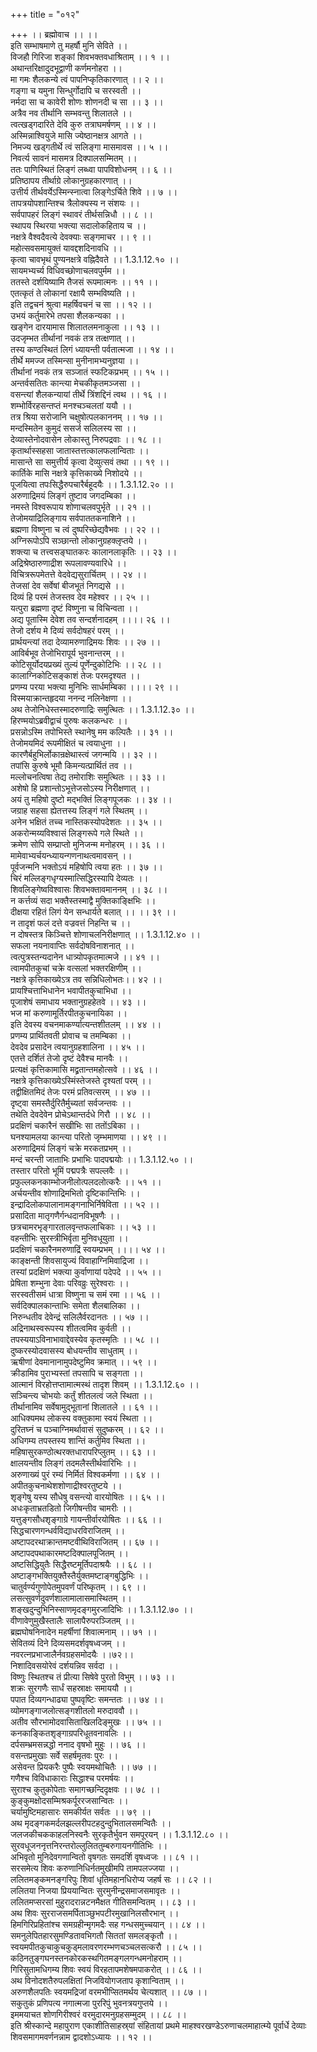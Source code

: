 +++
title = "०१२"

+++
।। ब्रह्मोवाच ।। ।।  
इति सम्भाषमाणे तु महर्षौ मुनि सेविते ।।  
विजहौ गिरिजा शङ्कां शिवभक्तवधाश्रिताम् ।। १ ।।  
अथान्तरिक्षादुदभूद्वाणी कर्णमनोहरा ।।  
मा गमः शैलकन्ये त्वं पापनिप्कृतिकारणात् ।। २ ।।  
गङ्गा च यमुना सिन्धुर्गोदापि च सरस्वती ।।  
नर्मदा सा च कावेरी शोणः शोणनदी च सा ।। ३ ।।  
अत्रैव नव तीर्थानि सम्भवन्तु शिलातले ।।  
त्वत्खड्गदारिते देवि कुरु तत्राघमर्षणम् ।। ४ ।।  
अस्मिन्नाश्वियुजे मासि ज्येष्ठानक्षत्र आगते ।।  
निमज्य खड्गतीर्थे त्वं सलिङ्गा मासमावस ।। ५ ।।  
निवर्त्य सावनं मासमत्र दिक्पालसम्मितम् ।।  
ततः पाणिस्थितं लिङ्गं लब्ध्वा पापविशोधनम् ।। ६ ।।  
प्रतिष्ठापय तीर्थाग्रे लोकानुग्रहकारणात् ।।  
उत्तीर्य तीर्थवर्येऽस्मिन्स्नात्वा लिङ्गेऽर्चिते शिवे ।। ७ ।।  
तापत्रयोपशान्तिश्च त्रैलोक्यस्य न संशयः ।।  
सर्वपापहरं लिङ्गं स्थावरं तीर्थसन्निधौ ।। ८ ।।  
स्थापय स्थिरया भक्त्या सदालोकहिताय च ।।  
नक्षत्रे वैश्वदैवत्ये देवक्याः सङ्गमाचर ।। ९ ।।  
महोत्सवसमायुक्तं यावद्दशदिनावधि ।।  
कृत्वा चावभृथं पुण्यनक्षत्रे वह्निदैवते ।। 1.3.1.12.१० ।।  
सायमभ्यर्च्य विधिवच्छोणाचलवपुर्मम ।।  
ततस्ते दर्शयिष्यामि तैजसं रूपमात्मनः ।। ११ ।।  
एतत्कृतं ते लोकानां रक्षायै सम्भविष्यति ।।  
इति तद्वचनं श्रुत्वा महर्षिवचनं च सा ।। १२ ।।  
उभयं कर्तुमारेभे तपसा शैलकन्यका ।।  
खङ्गेन दारयामास शिलातलमनाकुला ।। १३ ।।  
उदजृम्भत तीर्थानां नवकं तत्र तत्क्षणात् ।।  
तस्य कण्ठस्थितं लिगं ध्यायन्ती पर्वतात्मजा ।। १४ ।।  
तीर्थे ममज्ज तस्मिन्सा मुनीनामभ्यनुज्ञया ।।  
तीर्थानां नवकं तत्र सञ्जातं स्फटिकप्रभम् ।। १५ ।।  
अन्तर्वसतितः कान्त्या मेचकीकृतमञ्जसा ।।  
वसन्त्यां शैलकन्यायां तीर्थे त्रिंशद्दिनं त्वथ ।। १६ ।।  
शम्भोर्विरहसन्तप्तं मनश्चञ्चलतां ययौ ।।  
तत्र श्रिया सरोजानि चक्षुषोत्पलकाननम् ।। १७ ।।  
मन्दस्मितेन कुमुदं ससर्ज सलिलस्य सा ।।  
देव्यास्तेनोदवासेन लोकास्तु निरुपद्रवाः ।। १८ ।।  
कृतार्थास्सहसा जातास्तत्तत्कालफलान्विताः ।।  
मासान्ते सा समुत्तीर्य कृत्वा देव्युत्सवं तथा ।। १९ ।।  
कार्तिके मासि नक्षत्रे कृत्तिकाख्ये निशोदये ।।  
पूजयित्वा तपःसिद्धैरुपचारैर्बहूदयैः ।। 1.3.1.12.२० ।।  
अरुणाद्रिमयं लिङ्गं तुष्टाव जगदम्बिका ।।  
नमस्ते विश्वरूपाय शोणाचलवपुर्भृते ।। २१ ।।  
तेजोमयाद्रिलिङ्गाय सर्वपाततकनाशिने ।।  
ब्रह्मणा विष्णुना च त्वं दुष्परिच्छेद्यवैभवः ।। २२ ।।  
अग्निरूपोऽपि सञ्छान्तो लोकानुग्रहक्लृप्तये ।।  
शक्त्या च तत्त्वसङ्घातकरः कालानलाकृतिः ।। २३ ।।  
अद्रिश्रेष्ठारुणाद्रीश रूपलावण्यवारिधे ।।  
विचित्ररूपमेतत्ते वेदवेद्यसुरार्चितम् ।। २४ ।।  
तेजसां देव सर्वेषां बीजभूतं निगद्यसे ।।  
दिव्यं हि परमं तेजस्तव देव महेश्वर ।। २५ ।।  
यत्पुरा ब्रह्मणा दृष्टं विष्णुना च विचिन्वता ।।  
अद्य पूतास्मि देवेश तव सन्दर्शनादहम् ।।।। २६ ।।  
तेजो दर्शय मे दिव्यं सर्वदोषहरं परम् ।।  
प्रार्थयन्त्यां तदा देव्यामरुणाद्रिमयः शिवः ।। २७ ।।  
आविर्बभूव तेजोभिरापूर्य भुवनान्तरम् ।।  
कोटिसूर्योदयप्रख्यं तुल्यं पूर्णेन्दुकोटिभिः ।। २८ ।।  
कालाग्निकोटिसङ्काशं तेजः परमदृश्यत ।।  
प्रणम्य परया भक्त्या मुनिभिः सार्धमम्बिका ।।।। २९ ।।  
विस्मयाक्रान्तहृदया ननन्द नलिनेक्षणा ।।  
अथ तेजोनिधेस्तस्मादरुणाद्रिः समुत्थितः ।। 1.3.1.12.३० ।।  
हिरण्मयोऽब्रवीद्वाचं पुरुषः कलकन्धरः ।।  
प्रसन्नोऽस्मि तपोभिस्ते स्थानेषु मम कल्पितैः ।। ३१ ।।  
तेजोमयमिदं रूपमीक्षितं च त्वयाधुना ।।  
कारणैर्बहुभिर्लोकान्रक्षेथास्त्वं जगन्मयि ।। ३२ ।।  
तपांसि कुरुषे भूमौ किमन्यत्प्रार्थितं तव ।।  
मल्लोचनत्विषा तेद्य तमोराशिः समुत्थितः ।। ३३ ।।  
अशेषो हि प्रशान्तोऽभूत्तेजसोऽस्य निरीक्षणात् ।।  
अयं तु महिषो दुष्टो मद्भक्तिं लिङ्गपूजकः ।। ३४ ।।  
जग्राह सहसा ह्येतत्तस्य लिङ्गं गले स्थितम् ।।  
अनेन भक्षितं तच्च नास्तिकस्योपदेशतः ।। ३५ ।।  
अकरोन्मय्यविश्वासं लिङ्गरूपे गले स्थिते ।।  
क्रमेण सोपि सम्प्राप्तो मुनिजन्म मनोहरम् ।। ३६ ।।  
मामेवाभ्यर्चयन्ध्यायन्गणनाथत्वमावसन् ।।  
पूर्वजन्मनि भक्तोऽयं महिषोपि त्वया हतः ।। ३७ ।।  
चिरं मल्लिङ्गधृग्यस्मात्सिद्धिरस्यापि देव्यतः ।।  
शिवलिङ्गेष्वविश्वासः शिवभक्तावमाननम् ।। ३८ ।।  
न कर्त्तव्यं सदा भक्तैस्तस्माद्वै मुक्तिकाङ्क्षिभिः ।।  
दीक्षया रहितं लिगं येन सन्धार्यते बलात् ।। ।। ३९ ।।  
न तादृशं फलं दत्ते वज्रवत्तं निहन्ति च ।।  
न दोषस्तत्र किञ्चित्ते शोणाचलनिरीक्षणात् ।। 1.3.1.12.४० ।।  
सफला नयनावाप्तिः सर्वदोषविनाशनात् ।।  
त्वत्पुत्रस्तन्यदानेन धात्र्योपकृतमात्मजे ।। ४१ ।।  
त्वामपीतकुचां चक्रे वत्सलां भक्तरक्षिणीम् ।।  
नक्षत्रे कृत्तिकाख्येऽत्र तव सन्निधिलोभतः।। ४२ ।।  
प्रायश्चित्ताभिधानेन भवापीतकुचाभिधा ।।  
पूजाशेषं समाधाय भक्तानुग्रहहेतवे ।। ४३ ।।  
भज मां करुणामूर्तिरपीतकुचनायिका ।।  
इति देवस्य वचनमाकर्ण्यात्यन्तशीतलम् ।। ४४ ।।  
प्रणम्य प्रार्थितवती प्रोवाच च तमम्बिका ।।  
देवदेव प्रसादेन त्वयानुग्रहशालिना ।। ४५ ।।  
एतत्ते दर्शितं तेजो दृष्टं देवैश्च मानवैः ।।  
प्रत्यक्षं कृत्तिकामासि मद्व्रतान्तमहोत्सवे ।। ४६ ।।  
नक्षत्रे कृत्तिकाख्येऽस्मिंस्तेजस्ते दृश्यतां परम् ।।  
तद्वीक्षितमिदं तेजः परमं प्रतिवत्सरम् ।। ४७ ।।  
दृष्ट्वा समस्तैर्दुरितैर्मुच्यतां सर्वजन्तवः ।।  
तथेति देवदेवेन प्रोचेऽथान्तर्दधे गिरौ ।। ४८ ।।  
प्रदक्षिणं चकारैनं सखीभिः सा ततोंऽबिका ।।  
घनश्यामलया कान्त्या परितो जृम्भमाणया ।। ४९ ।।  
अरुणाद्रिमयं लिङ्गं चक्रे मरकतप्रभम् ।।  
मन्दं चरन्ती जाताभिः प्रभाभिः पादपद्मयोः ।। 1.3.1.12.५० ।।  
तस्तार परितो भूमिं पद्मपत्रैः सपल्लवैः ।।  
प्रफुल्लकनकाम्भोजनीलोत्पलदलोत्करैः ।। ५१ ।।  
अर्चयन्तीव शोणाद्रिमभितो दृष्टिकान्तिभिः ।।  
इन्द्रादिलोकपालानामङ्गनाभिर्निषेविता ।। ५२ ।।  
प्रसादिता मातृगणैर्गन्धदानविभूषणैः ।।  
छत्रचामरभृङ्गारतालवृन्तफलाचिकाः ।। ५३ ।।  
वहन्तीभिः सुरस्त्रीभिर्वृता मुनिवधूयुता ।।  
प्रदक्षिणं चकारैनमरुणाद्रिं स्वयम्प्रभम् ।।।। ५४ ।।  
काङ्क्षन्ती शिवसायुज्यं विवाहाग्निमिवाद्रिजा ।।  
तस्यां प्रदक्षिणं भक्त्या कुर्वाणायां पदेपदे ।। ५५ ।।  
प्रेषिता शम्भुना देवाः परिवव्रुः सुरेश्वराः ।।  
सरस्वतीसमं धात्रा विष्णुना च समं रमा ।। ५६ ।।  
सर्वदिक्पालकान्ताभिः समेता शैलबालिका ।।  
निरुन्धतीव देवेन्द्रं सलिलैर्वरदानतः ।। ५७ ।।  
अद्रिनाथस्वरूपस्य शीतत्वमिव कुर्वती ।।  
तपस्ययाऽविनाभावाद्देवस्येव कृतस्मृतिः ।। ५८ ।।  
दुष्करस्योदवासस्य बोधयन्तीव साधुताम् ।।  
ऋषीणां देवमानानामुपदेष्टुमिव क्रमात् ।। ५९ ।।  
क्रीडामिव पुराभ्यस्तां तपसापि च सङ्गता ।।  
आत्मानं विरहोत्तप्तामात्मस्थं तादृश शिवम् ।। 1.3.1.12.६० ।।  
सञ्चिन्त्य चोभयोः कर्तुं शीतलत्वं जले स्थिता ।।  
तीर्थानामिव सर्वेषामुद्भूतानां शिलातले ।। ६१ ।।  
आधिक्यमथ लोकस्य वक्तुकामा स्वयं स्थिता ।।  
दुरितघ्नं च पञ्चाग्निमर्थावासं सुदुष्करम् ।। ६२ ।।  
अधिगम्य तपस्तस्य शान्तिं कर्तुमिव स्थिता ।।  
महिषासुरकण्ठोत्थरक्तधारापरिप्लुतम् ।। ६३ ।।  
क्षालयन्तीव लिङ्गं तदमलैस्तीर्थवारिभिः ।।  
अरुणाख्यं पुरं रम्यं निर्मितं विश्वकर्मणा ।। ६४ ।।  
अपीतकुचनाथेशशोणाद्रीश्वरतुष्टये ।।  
शृङ्गेषु यस्य सौधेषु वसन्त्यो वारयोषितः ।। ६५ ।।  
अधःकृताभ्रतडितो जिगीषन्तीव चामरीः ।।  
यत्तुङ्गसौधशृङ्गाग्रे गायन्तीर्वारयोषितः ।। ६६ ।।  
सिद्धचारणगन्धर्वविद्याधरविराजितम् ।।  
अष्टापदरथाक्रान्तमष्टवीथिविराजितम् ।। ६७ ।।  
अष्टापदपथाकारमष्टदिक्पालपूजितम् ।।  
अष्टसिद्धियुतैः सिद्धैरष्टमूर्तिपदाश्रयैः ।। ६८ ।।  
अष्टाङ्गभक्तियुक्तैस्तैर्युक्तमष्टाङ्गबुद्धिभिः ।।  
चातुर्वर्ण्यगुणोपेतमुपवर्णं परिष्कृतम् ।। ६९ ।।  
लसत्सुवर्णदुवर्णशालामालासमास्थितम् ।।  
शङ्खदुन्दुभिनिस्साणमृदङ्गमुरजादिभिः ।। 1.3.1.12.७० ।।  
वीणावेणुमुखैस्तालैः सालापैरुपरञ्जितम् ।।  
ब्रह्मघोषनिनादेन महर्षीणां शिवात्मनाम् ।। ७१ ।।  
सेवितव्यं दिने दिव्यसमदर्शवृषध्वजम् ।।  
नवरत्नप्रभाजालैर्नवग्रहसमोदयैः ।।७२।।  
निशादिवसयोरेवं दर्शयन्निव सर्वदा ।।  
विष्णुः स्थितश्च तं प्रीत्या सिषेवे पुरतो विभुम् ।। ७३ ।।  
शक्रः सुरगणैः सार्धं सहस्राक्षः समाययौ ।।  
पपात दिव्यगन्धाढ्या पुष्पवृष्टिः समन्ततः ।। ७४ ।।  
व्योमगङ्गाजलोत्सङ्गशीतलो मरुदाववौ ।।  
अतीव सौरभामोदवासिताखिलदिङ्मुखः ।। ७५ ।।  
कनकाङ्कितशृङ्गाग्रपरिधूतवनावलिः ।।  
दर्पसम्भ्रमसन्नद्धो ननाद वृषभो मुहुः ।। ७६ ।।  
वसन्तप्रमुखाः सर्वे सहर्षमृतवः पुरः ।।  
असेवन्त प्रियकरैः पुष्पैः स्वयमथोचितैः ।। ७७ ।।  
गणैश्च विविधाकाराः सिद्धाश्च परमर्षयः ।।  
सुराश्च कुतुकोपेताः समागच्छन्दिदृक्षवः ।। ७८ ।।  
कुङ्कुमक्षोदसम्मिश्रकर्पूररजसान्वितः ।।  
चर्यामुष्टिमहासारः समकीर्यत सर्वतः ।। ७९ ।।  
अथ मृदङ्गकमर्दलझल्लरीपटहदुन्दुभितालसमन्वितैः ।।  
जलजकीचककाहलनिस्वनैः सुरकृतैर्भुवन समपूरयन् ।। 1.3.1.12.८० ।।  
सुरवधूजननृत्तनिरन्तरोल्लुलिततुम्बरुगायनगीतिभिः ।।  
अभिवृतो मुनिदेवगणान्वितो वृषगतः समदर्शि वृषध्वजः ।। ८१ ।।  
सरसमेत्य शिवः करुणानिधिर्नतमुखीमपि तामपलज्जया ।।  
ललितमङ्कमनङ्गरिपुः शिवां धृतिमहानधिरोप्य जहर्ष सः ।। ८२ ।।  
ललितया निजया प्रिययान्वितः सुरमुनीन्द्रसमाजसमावृतः ।।  
ललितमप्सरसां मुहुरादरान्नटनमैक्षत गीतिसमन्वितम् ।। ८३ ।।  
अथ शिवः सुरराजसमर्पिताञ्छुभपटीरमुखानिलसौरभान् ।।  
हिमगिरिप्रहितांश्च समग्रहीन्मृगमदैः सह गन्धसमुच्चयान् ।। ८४ ।।  
समनुलेपितहारसुमण्डितावभिगतौ सिततां समलङ्कृतौ ।।  
स्वयमपीतकुचाकुचकुड्मलावरणरम्भणचञ्चलसत्करौ ।। ८५ ।।  
कठिनतुङ्गघनस्तनकोरकस्थगितमङ्गलगन्धमनोहराम् ।।  
गिरिसुतामधिगम्य शिवः स्वयं विरहतापमशेषमपाकरोत् ।। ८६ ।।  
अथ विनोदशतैरुपलक्षितां निजवियोगजताप कृशान्विताम् ।।  
अरुणशैलपतिः स्वयमद्रिजां वरमभीप्सितमर्थय चेत्यशात् ।। ८७ ।।  
सकुतुकं प्रणिपत्य नगात्मजा पुररिपुं भुवनत्रयगुप्तये ।।  
इममयाचत शोणगिरीश्वरं वरमुदारमनुग्रहसम्मुदम् ।। ८८ ।।  
इति श्रीस्कान्दे महापुराण एकाशीतिसाहस्र्यां संहितायां प्रथमे माहश्वरखण्डेऽरुणाचलमाहात्म्ये पूर्वार्धे देव्याः शिवसमागमवर्णनन्नाम द्वादशोऽध्यायः ।। १२ ।।